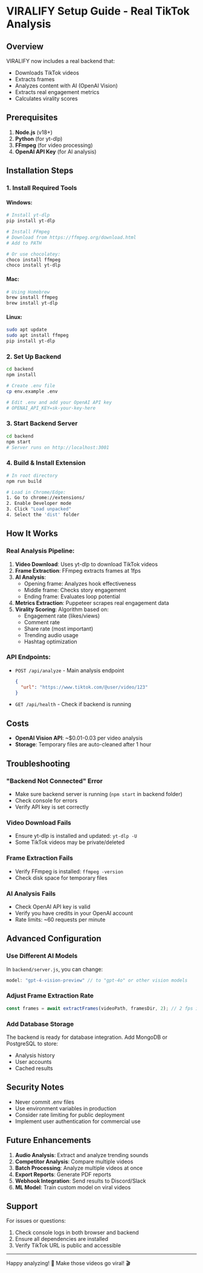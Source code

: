 # VIRALIFY Setup Guide - Real TikTok Analysis

## Overview

VIRALIFY now includes a real backend that:
- Downloads TikTok videos
- Extracts frames
- Analyzes content with AI (OpenAI Vision)
- Extracts real engagement metrics
- Calculates virality scores

## Prerequisites

1. **Node.js** (v18+)
2. **Python** (for yt-dlp)
3. **FFmpeg** (for video processing)
4. **OpenAI API Key** (for AI analysis)

## Installation Steps

### 1. Install Required Tools

#### Windows:
```bash
# Install yt-dlp
pip install yt-dlp

# Install FFmpeg
# Download from https://ffmpeg.org/download.html
# Add to PATH

# Or use chocolatey:
choco install ffmpeg
choco install yt-dlp
```

#### Mac:
```bash
# Using Homebrew
brew install ffmpeg
brew install yt-dlp
```

#### Linux:
```bash
sudo apt update
sudo apt install ffmpeg
pip install yt-dlp
```

### 2. Set Up Backend

```bash
cd backend
npm install

# Create .env file
cp env.example .env

# Edit .env and add your OpenAI API key
# OPENAI_API_KEY=sk-your-key-here
```

### 3. Start Backend Server

```bash
cd backend
npm start
# Server runs on http://localhost:3001
```

### 4. Build & Install Extension

```bash
# In root directory
npm run build

# Load in Chrome/Edge:
1. Go to chrome://extensions/
2. Enable Developer mode
3. Click "Load unpacked"
4. Select the 'dist' folder
```

## How It Works

### Real Analysis Pipeline:

1. **Video Download**: Uses yt-dlp to download TikTok videos
2. **Frame Extraction**: FFmpeg extracts frames at 1fps
3. **AI Analysis**: 
   - Opening frame: Analyzes hook effectiveness
   - Middle frame: Checks story engagement
   - Ending frame: Evaluates loop potential
4. **Metrics Extraction**: Puppeteer scrapes real engagement data
5. **Virality Scoring**: Algorithm based on:
   - Engagement rate (likes/views)
   - Comment rate
   - Share rate (most important)
   - Trending audio usage
   - Hashtag optimization

### API Endpoints:

- `POST /api/analyze` - Main analysis endpoint
  ```json
  {
    "url": "https://www.tiktok.com/@user/video/123"
  }
  ```

- `GET /api/health` - Check if backend is running

## Costs

- **OpenAI Vision API**: ~$0.01-0.03 per video analysis
- **Storage**: Temporary files are auto-cleaned after 1 hour

## Troubleshooting

### "Backend Not Connected" Error
- Make sure backend server is running (`npm start` in backend folder)
- Check console for errors
- Verify API key is set correctly

### Video Download Fails
- Ensure yt-dlp is installed and updated: `yt-dlp -U`
- Some TikTok videos may be private/deleted

### Frame Extraction Fails
- Verify FFmpeg is installed: `ffmpeg -version`
- Check disk space for temporary files

### AI Analysis Fails
- Check OpenAI API key is valid
- Verify you have credits in your OpenAI account
- Rate limits: ~60 requests per minute

## Advanced Configuration

### Use Different AI Models

In `backend/server.js`, you can change:
```javascript
model: "gpt-4-vision-preview" // to "gpt-4o" or other vision models
```

### Adjust Frame Extraction Rate

```javascript
const frames = await extractFrames(videoPath, framesDir, 2); // 2 fps instead of 1
```

### Add Database Storage

The backend is ready for database integration. Add MongoDB or PostgreSQL to store:
- Analysis history
- User accounts
- Cached results

## Security Notes

- Never commit .env files
- Use environment variables in production
- Consider rate limiting for public deployment
- Implement user authentication for commercial use

## Future Enhancements

1. **Audio Analysis**: Extract and analyze trending sounds
2. **Competitor Analysis**: Compare multiple videos
3. **Batch Processing**: Analyze multiple videos at once
4. **Export Reports**: Generate PDF reports
5. **Webhook Integration**: Send results to Discord/Slack
6. **ML Model**: Train custom model on viral videos

## Support

For issues or questions:
1. Check console logs in both browser and backend
2. Ensure all dependencies are installed
3. Verify TikTok URL is public and accessible

---

Happy analyzing! 🚀 Make those videos go viral! 🎬
